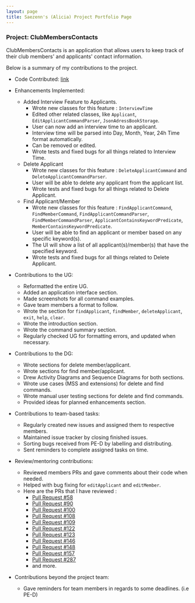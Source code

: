 ```yaml
---
layout: page
title: Saezenn's (Alicia) Project Portfolio Page
---
```


### Project: ClubMembersContacts

ClubMembersContacts is an application that allows users to keep track of their club members' and applicants' 
contact information.

Below is a summary of my contributions to the project.

* Code Contributed: [link](https://nus-cs2103-ay2324s1.github.io/tp-dashboard/?search=saezenn&breakdown=false&sort=groupTitle%20dsc&sortWithin=title&since=2023-09-22&timeframe=commit&mergegroup=&groupSelect=groupByRepos)
* Enhancements Implemented:
  * Added Interview Feature to Applicants.
    * Wrote new classes for this feature : `InterviewTime`
    * Edited other related classes, like `Applicant`, `EditApplicantCommandParser`, `JsonAdressBookStorage`.
    * User can now add an interview time to an applicant.
    * Interview time will be parsed into Day, Month, Year, 24h Time format automatically.
    * Can be removed or edited.
    * Wrote tests and fixed bugs for all things related to Interview Time.
  * Delete Applicant
    * Wrote new classes for this feature : `DeleteApplicantCommand` and `DeleteApplicantCommandParser`.
    * User will be able to delete any applicant from the applicant list.
    * Wrote tests and fixed bugs for all things related to Delete Applicant.
  * Find Applicant/Member
    * Wrote new classes for this feature : `FindApplicantCommand`, `FindMemberCommand`, `FindApplicantCommandParser`, `FindMemberCommandParser`, `ApplicantContainsKeywordPredicate`, `MemberContainsKeywordPredicate`.
    * User will be able to find an applicant or member based on any specific keyword(s).
    * The UI will show a list of all applicant(s)/member(s) that have the specified keyword.
    * Wrote tests and fixed bugs for all things related to Delete Applicant.
  
* Contributions to the UG:
  * Reformatted the entire UG.
  * Added an application interface section.
  * Made screenshots for all command examples.
  * Gave team members a format to follow.
  * Wrote the section for `findApplicant`, `findMember`, `deleteApplicant`, `exit`, `help`, `clear`.
  * Wrote the introduction section.
  * Wrote the command summary section.  
  * Regularly checked UG for formatting errors, and updated when necessary.
  
* Contributions to the DG:
  * Wrote sections for delete member/applicant.
  * Wrote sections for find member/applicant.
  * Drew Activity Diagrams and Sequence Diagrams for both sections.
  * Wrote use cases (MSS and extensions) for delete and find commands.  
  * Wrote manual user testing sections for delete and find commands.
  * Provided ideas for planned enhancements section.
  
* Contributions to team-based tasks:
  * Regularly created new issues and assigned them to respective members.
  * Maintained issue tracker by closing finished issues.
  * Sorting bugs received from PE-D by labelling and distributing.  
  * Sent reminders to complete assigned tasks on time.

* Review/mentoring contributions:
  * Reviewed members PRs and gave comments about their code when needed.
  * Helped with bug fixing for `editApplicant` and `editMember`.
  * Here are the PRs that I have reviewed :
    * [Pull Request #58](https://github.com/AY2324S1-CS2103T-W15-3/tp/pull/58)
    * [Pull Request #90](https://github.com/AY2324S1-CS2103T-W15-3/tp/pull/90)
    * [Pull Request #100](https://github.com/AY2324S1-CS2103T-W15-3/tp/pull/100)
    * [Pull Request #108](https://github.com/AY2324S1-CS2103T-W15-3/tp/pull/108)
    * [Pull Request #109](https://github.com/AY2324S1-CS2103T-W15-3/tp/pull/109)
    * [Pull Request #122](https://github.com/AY2324S1-CS2103T-W15-3/tp/pull/122)
    * [Pull Request #123](https://github.com/AY2324S1-CS2103T-W15-3/tp/pull/123)
    * [Pull Request #146](https://github.com/AY2324S1-CS2103T-W15-3/tp/pull/146)
    * [Pull Request #148](https://github.com/AY2324S1-CS2103T-W15-3/tp/pull/148)
    * [Pull Request #157](https://github.com/AY2324S1-CS2103T-W15-3/tp/pull/157)
    * [Pull Request #287](https://github.com/AY2324S1-CS2103T-W15-3/tp/pull/287)
    * and more.  
    
* Contributions beyond the project team:
  * Gave reminders for team members in regards to some deadlines. (i.e PE-D)

